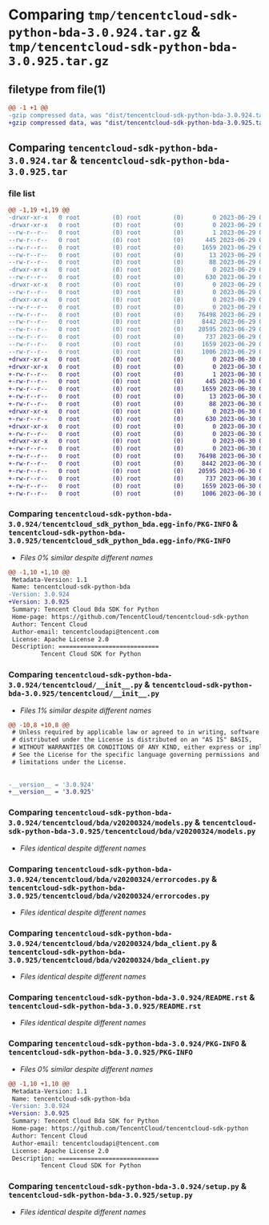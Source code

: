# Comparing `tmp/tencentcloud-sdk-python-bda-3.0.924.tar.gz` & `tmp/tencentcloud-sdk-python-bda-3.0.925.tar.gz`

## filetype from file(1)

```diff
@@ -1 +1 @@
-gzip compressed data, was "dist/tencentcloud-sdk-python-bda-3.0.924.tar", last modified: Thu Jun 29 00:21:01 2023, max compression
+gzip compressed data, was "dist/tencentcloud-sdk-python-bda-3.0.925.tar", last modified: Fri Jun 30 02:00:24 2023, max compression
```

## Comparing `tencentcloud-sdk-python-bda-3.0.924.tar` & `tencentcloud-sdk-python-bda-3.0.925.tar`

### file list

```diff
@@ -1,19 +1,19 @@
-drwxr-xr-x   0 root         (0) root         (0)        0 2023-06-29 00:21:01.000000 tencentcloud-sdk-python-bda-3.0.924/
-drwxr-xr-x   0 root         (0) root         (0)        0 2023-06-29 00:21:01.000000 tencentcloud-sdk-python-bda-3.0.924/tencentcloud_sdk_python_bda.egg-info/
--rw-r--r--   0 root         (0) root         (0)        1 2023-06-29 00:21:01.000000 tencentcloud-sdk-python-bda-3.0.924/tencentcloud_sdk_python_bda.egg-info/dependency_links.txt
--rw-r--r--   0 root         (0) root         (0)      445 2023-06-29 00:21:01.000000 tencentcloud-sdk-python-bda-3.0.924/tencentcloud_sdk_python_bda.egg-info/SOURCES.txt
--rw-r--r--   0 root         (0) root         (0)     1659 2023-06-29 00:21:01.000000 tencentcloud-sdk-python-bda-3.0.924/tencentcloud_sdk_python_bda.egg-info/PKG-INFO
--rw-r--r--   0 root         (0) root         (0)       13 2023-06-29 00:21:01.000000 tencentcloud-sdk-python-bda-3.0.924/tencentcloud_sdk_python_bda.egg-info/top_level.txt
--rw-r--r--   0 root         (0) root         (0)       88 2023-06-29 00:21:01.000000 tencentcloud-sdk-python-bda-3.0.924/setup.cfg
-drwxr-xr-x   0 root         (0) root         (0)        0 2023-06-29 00:21:01.000000 tencentcloud-sdk-python-bda-3.0.924/tencentcloud/
--rw-r--r--   0 root         (0) root         (0)      630 2023-06-29 00:21:01.000000 tencentcloud-sdk-python-bda-3.0.924/tencentcloud/__init__.py
-drwxr-xr-x   0 root         (0) root         (0)        0 2023-06-29 00:21:01.000000 tencentcloud-sdk-python-bda-3.0.924/tencentcloud/bda/
--rw-r--r--   0 root         (0) root         (0)        0 2023-06-29 00:21:01.000000 tencentcloud-sdk-python-bda-3.0.924/tencentcloud/bda/__init__.py
-drwxr-xr-x   0 root         (0) root         (0)        0 2023-06-29 00:21:01.000000 tencentcloud-sdk-python-bda-3.0.924/tencentcloud/bda/v20200324/
--rw-r--r--   0 root         (0) root         (0)        0 2023-06-29 00:21:01.000000 tencentcloud-sdk-python-bda-3.0.924/tencentcloud/bda/v20200324/__init__.py
--rw-r--r--   0 root         (0) root         (0)    76498 2023-06-29 00:21:01.000000 tencentcloud-sdk-python-bda-3.0.924/tencentcloud/bda/v20200324/models.py
--rw-r--r--   0 root         (0) root         (0)     8442 2023-06-29 00:21:01.000000 tencentcloud-sdk-python-bda-3.0.924/tencentcloud/bda/v20200324/errorcodes.py
--rw-r--r--   0 root         (0) root         (0)    20595 2023-06-29 00:21:01.000000 tencentcloud-sdk-python-bda-3.0.924/tencentcloud/bda/v20200324/bda_client.py
--rw-r--r--   0 root         (0) root         (0)      737 2023-06-29 00:21:01.000000 tencentcloud-sdk-python-bda-3.0.924/README.rst
--rw-r--r--   0 root         (0) root         (0)     1659 2023-06-29 00:21:01.000000 tencentcloud-sdk-python-bda-3.0.924/PKG-INFO
--rw-r--r--   0 root         (0) root         (0)     1006 2023-06-29 00:21:01.000000 tencentcloud-sdk-python-bda-3.0.924/setup.py
+drwxr-xr-x   0 root         (0) root         (0)        0 2023-06-30 02:00:24.000000 tencentcloud-sdk-python-bda-3.0.925/
+drwxr-xr-x   0 root         (0) root         (0)        0 2023-06-30 02:00:24.000000 tencentcloud-sdk-python-bda-3.0.925/tencentcloud_sdk_python_bda.egg-info/
+-rw-r--r--   0 root         (0) root         (0)        1 2023-06-30 02:00:24.000000 tencentcloud-sdk-python-bda-3.0.925/tencentcloud_sdk_python_bda.egg-info/dependency_links.txt
+-rw-r--r--   0 root         (0) root         (0)      445 2023-06-30 02:00:24.000000 tencentcloud-sdk-python-bda-3.0.925/tencentcloud_sdk_python_bda.egg-info/SOURCES.txt
+-rw-r--r--   0 root         (0) root         (0)     1659 2023-06-30 02:00:24.000000 tencentcloud-sdk-python-bda-3.0.925/tencentcloud_sdk_python_bda.egg-info/PKG-INFO
+-rw-r--r--   0 root         (0) root         (0)       13 2023-06-30 02:00:24.000000 tencentcloud-sdk-python-bda-3.0.925/tencentcloud_sdk_python_bda.egg-info/top_level.txt
+-rw-r--r--   0 root         (0) root         (0)       88 2023-06-30 02:00:24.000000 tencentcloud-sdk-python-bda-3.0.925/setup.cfg
+drwxr-xr-x   0 root         (0) root         (0)        0 2023-06-30 02:00:24.000000 tencentcloud-sdk-python-bda-3.0.925/tencentcloud/
+-rw-r--r--   0 root         (0) root         (0)      630 2023-06-30 02:00:24.000000 tencentcloud-sdk-python-bda-3.0.925/tencentcloud/__init__.py
+drwxr-xr-x   0 root         (0) root         (0)        0 2023-06-30 02:00:24.000000 tencentcloud-sdk-python-bda-3.0.925/tencentcloud/bda/
+-rw-r--r--   0 root         (0) root         (0)        0 2023-06-30 02:00:24.000000 tencentcloud-sdk-python-bda-3.0.925/tencentcloud/bda/__init__.py
+drwxr-xr-x   0 root         (0) root         (0)        0 2023-06-30 02:00:24.000000 tencentcloud-sdk-python-bda-3.0.925/tencentcloud/bda/v20200324/
+-rw-r--r--   0 root         (0) root         (0)        0 2023-06-30 02:00:24.000000 tencentcloud-sdk-python-bda-3.0.925/tencentcloud/bda/v20200324/__init__.py
+-rw-r--r--   0 root         (0) root         (0)    76498 2023-06-30 02:00:24.000000 tencentcloud-sdk-python-bda-3.0.925/tencentcloud/bda/v20200324/models.py
+-rw-r--r--   0 root         (0) root         (0)     8442 2023-06-30 02:00:24.000000 tencentcloud-sdk-python-bda-3.0.925/tencentcloud/bda/v20200324/errorcodes.py
+-rw-r--r--   0 root         (0) root         (0)    20595 2023-06-30 02:00:24.000000 tencentcloud-sdk-python-bda-3.0.925/tencentcloud/bda/v20200324/bda_client.py
+-rw-r--r--   0 root         (0) root         (0)      737 2023-06-30 02:00:24.000000 tencentcloud-sdk-python-bda-3.0.925/README.rst
+-rw-r--r--   0 root         (0) root         (0)     1659 2023-06-30 02:00:24.000000 tencentcloud-sdk-python-bda-3.0.925/PKG-INFO
+-rw-r--r--   0 root         (0) root         (0)     1006 2023-06-30 02:00:24.000000 tencentcloud-sdk-python-bda-3.0.925/setup.py
```

### Comparing `tencentcloud-sdk-python-bda-3.0.924/tencentcloud_sdk_python_bda.egg-info/PKG-INFO` & `tencentcloud-sdk-python-bda-3.0.925/tencentcloud_sdk_python_bda.egg-info/PKG-INFO`

 * *Files 0% similar despite different names*

```diff
@@ -1,10 +1,10 @@
 Metadata-Version: 1.1
 Name: tencentcloud-sdk-python-bda
-Version: 3.0.924
+Version: 3.0.925
 Summary: Tencent Cloud Bda SDK for Python
 Home-page: https://github.com/TencentCloud/tencentcloud-sdk-python
 Author: Tencent Cloud
 Author-email: tencentcloudapi@tencent.com
 License: Apache License 2.0
 Description: ============================
         Tencent Cloud SDK for Python
```

### Comparing `tencentcloud-sdk-python-bda-3.0.924/tencentcloud/__init__.py` & `tencentcloud-sdk-python-bda-3.0.925/tencentcloud/__init__.py`

 * *Files 1% similar despite different names*

```diff
@@ -10,8 +10,8 @@
 # Unless required by applicable law or agreed to in writing, software
 # distributed under the License is distributed on an "AS IS" BASIS,
 # WITHOUT WARRANTIES OR CONDITIONS OF ANY KIND, either express or implied.
 # See the License for the specific language governing permissions and
 # limitations under the License.
 
 
-__version__ = '3.0.924'
+__version__ = '3.0.925'
```

### Comparing `tencentcloud-sdk-python-bda-3.0.924/tencentcloud/bda/v20200324/models.py` & `tencentcloud-sdk-python-bda-3.0.925/tencentcloud/bda/v20200324/models.py`

 * *Files identical despite different names*

### Comparing `tencentcloud-sdk-python-bda-3.0.924/tencentcloud/bda/v20200324/errorcodes.py` & `tencentcloud-sdk-python-bda-3.0.925/tencentcloud/bda/v20200324/errorcodes.py`

 * *Files identical despite different names*

### Comparing `tencentcloud-sdk-python-bda-3.0.924/tencentcloud/bda/v20200324/bda_client.py` & `tencentcloud-sdk-python-bda-3.0.925/tencentcloud/bda/v20200324/bda_client.py`

 * *Files identical despite different names*

### Comparing `tencentcloud-sdk-python-bda-3.0.924/README.rst` & `tencentcloud-sdk-python-bda-3.0.925/README.rst`

 * *Files identical despite different names*

### Comparing `tencentcloud-sdk-python-bda-3.0.924/PKG-INFO` & `tencentcloud-sdk-python-bda-3.0.925/PKG-INFO`

 * *Files 0% similar despite different names*

```diff
@@ -1,10 +1,10 @@
 Metadata-Version: 1.1
 Name: tencentcloud-sdk-python-bda
-Version: 3.0.924
+Version: 3.0.925
 Summary: Tencent Cloud Bda SDK for Python
 Home-page: https://github.com/TencentCloud/tencentcloud-sdk-python
 Author: Tencent Cloud
 Author-email: tencentcloudapi@tencent.com
 License: Apache License 2.0
 Description: ============================
         Tencent Cloud SDK for Python
```

### Comparing `tencentcloud-sdk-python-bda-3.0.924/setup.py` & `tencentcloud-sdk-python-bda-3.0.925/setup.py`

 * *Files identical despite different names*

